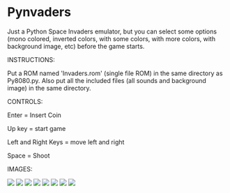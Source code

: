 # Pynvaders
Just a Python Space Invaders emulator, but you can select some options (mono colored, inverted colors, with some colors, with more colors, with background image, etc) before the game starts. 

INSTRUCTIONS:

Put a ROM named 'Invaders.rom' (single file ROM) in the same directory as Py8080.py. Also put all the included files (all sounds and background image) in the same directory.

CONTROLS:

Enter = Insert Coin

Up key = start game

Left and Right Keys = move left and right

Space = Shoot

IMAGES:

![](https://github.com/Zafarion/Pynvaders/blob/53cc0942e0f83948283f7de4293eac1553ba94ad/pics/Pyvaders1.png)
![](https://github.com/Zafarion/Pynvaders/blob/53cc0942e0f83948283f7de4293eac1553ba94ad/pics/Pyvaders2.png)
![](https://github.com/Zafarion/Pynvaders/blob/53cc0942e0f83948283f7de4293eac1553ba94ad/pics/Pyvaders3.png)
![](https://github.com/Zafarion/Pynvaders/blob/53cc0942e0f83948283f7de4293eac1553ba94ad/pics/Pyvaders4.png)
![](https://github.com/Zafarion/Pynvaders/blob/53cc0942e0f83948283f7de4293eac1553ba94ad/pics/Pyvaders5.png)
![](https://github.com/Zafarion/Pynvaders/blob/53cc0942e0f83948283f7de4293eac1553ba94ad/pics/Pyvaders6.png)
![](https://github.com/Zafarion/Pynvaders/blob/53cc0942e0f83948283f7de4293eac1553ba94ad/pics/Pyvaders7.png)
![](https://github.com/Zafarion/Pynvaders/blob/53cc0942e0f83948283f7de4293eac1553ba94ad/pics/Pyvaders8.png)
